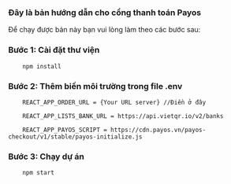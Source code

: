 ### Đây là bản hướng dẫn cho cổng thanh toán Payos

Để chạy được bản này bạn vui lòng làm theo các bước sau:
### Bước 1: Cài đặt thư viện
```
    npm install 
```

### Bước 2: Thêm biến môi trường trong file .env
```
    REACT_APP_ORDER_URL = {Your URL server} //Điền ở đây

    REACT_APP_LISTS_BANK_URL = https://api.vietqr.io/v2/banks

    REACT_APP_PAYOS_SCRIPT = https://cdn.payos.vn/payos-checkout/v1/stable/payos-initialize.js

```

### Bước 3: Chạy dự án

```
    npm start
```